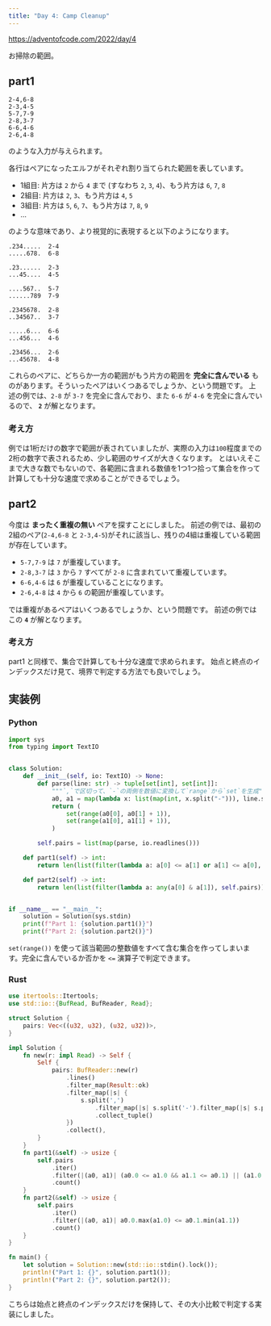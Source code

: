 ```yaml
---
title: "Day 4: Camp Cleanup"
---
```


https://adventofcode.com/2022/day/4

お掃除の範囲。


## part1

```
2-4,6-8
2-3,4-5
5-7,7-9
2-8,3-7
6-6,4-6
2-6,4-8
```

のような入力が与えられます。

各行はペアになったエルフがそれぞれ割り当てられた範囲を表しています。

- 1組目: 片方は `2` から `4` まで (すなわち `2`, `3`, `4`)、もう片方は `6`, `7`, `8`
- 2組目: 片方は `2`, `3`、もう片方は `4`, `5`
- 3組目: 片方は `5`, `6`, `7`、もう片方は `7`, `8`, `9`
- ...

のような意味であり、より視覚的に表現すると以下のようになります。

```
.234.....  2-4
.....678.  6-8

.23......  2-3
...45....  4-5

....567..  5-7
......789  7-9

.2345678.  2-8
..34567..  3-7

.....6...  6-6
...456...  4-6

.23456...  2-6
...45678.  4-8
```

これらのペアに、どちらか一方の範囲がもう片方の範囲を **完全に含んでいる** ものがあります。そういったペアはいくつあるでしょうか、という問題です。
上述の例では、`2-8` が `3-7` を完全に含んでおり、また `6-6` が `4-6` を完全に含んでいるので、 **`2`** が解となります。

### 考え方

例では1桁だけの数字で範囲が表されていましたが、実際の入力は`100`程度までの2桁の数字で表されるため、少し範囲のサイズが大きくなります。
とはいえそこまで大きな数でもないので、各範囲に含まれる数値を1つ1つ拾って集合を作って計算しても十分な速度で求めることができるでしょう。


## part2

今度は **まったく重複の無い** ペアを探すことにしました。
前述の例では、最初の2組のペア(`2-4,6-8` と `2-3,4-5`)がそれに該当し、残りの4組は重複している範囲が存在しています。

- `5-7,7-9` は `7` が重複しています。
- `2-8,3-7` は `3` から `7` すべてが `2-8` に含まれていて重複しています。
- `6-6,4-6` は `6` が重複していることになります。
- `2-6,4-8` は `4` から `6` の範囲が重複しています。

では重複があるペアはいくつあるでしょうか、という問題です。
前述の例ではこの **`4`** が解となります。

### 考え方

part1 と同様で、集合で計算しても十分な速度で求められます。
始点と終点のインデックスだけ見て、境界で判定する方法でも良いでしょう。


## 実装例

### Python

```python
import sys
from typing import TextIO


class Solution:
    def __init__(self, io: TextIO) -> None:
        def parse(line: str) -> tuple[set[int], set[int]]:
            """`,`で区切って、`-`の両側を数値に変換して`range`から`set`を生成"""
            a0, a1 = map(lambda x: list(map(int, x.split("-"))), line.split(","))
            return (
                set(range(a0[0], a0[1] + 1)),
                set(range(a1[0], a1[1] + 1)),
            )

        self.pairs = list(map(parse, io.readlines()))

    def part1(self) -> int:
        return len(list(filter(lambda a: a[0] <= a[1] or a[1] <= a[0], self.pairs)))

    def part2(self) -> int:
        return len(list(filter(lambda a: any(a[0] & a[1]), self.pairs)))


if __name__ == "__main__":
    solution = Solution(sys.stdin)
    print(f"Part 1: {solution.part1()}")
    print(f"Part 2: {solution.part2()}")
```

`set(range())` を使って該当範囲の整数値をすべて含む集合を作ってしまいます。完全に含んでいるか否かを `<=` 演算子で判定できます。

### Rust

```rust
use itertools::Itertools;
use std::io::{BufRead, BufReader, Read};

struct Solution {
    pairs: Vec<((u32, u32), (u32, u32))>,
}

impl Solution {
    fn new(r: impl Read) -> Self {
        Self {
            pairs: BufReader::new(r)
                .lines()
                .filter_map(Result::ok)
                .filter_map(|s| {
                    s.split(',')
                        .filter_map(|s| s.split('-').filter_map(|s| s.parse().ok()).collect_tuple())
                        .collect_tuple()
                })
                .collect(),
        }
    }
    fn part1(&self) -> usize {
        self.pairs
            .iter()
            .filter(|(a0, a1)| (a0.0 <= a1.0 && a1.1 <= a0.1) || (a1.0 <= a0.0 && a0.1 <= a1.1))
            .count()
    }
    fn part2(&self) -> usize {
        self.pairs
            .iter()
            .filter(|(a0, a1)| a0.0.max(a1.0) <= a0.1.min(a1.1))
            .count()
    }
}

fn main() {
    let solution = Solution::new(std::io::stdin().lock());
    println!("Part 1: {}", solution.part1());
    println!("Part 2: {}", solution.part2());
}
```

こちらは始点と終点のインデックスだけを保持して、その大小比較で判定する実装にしました。
